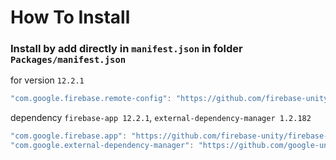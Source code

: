 # How To Install

### Install by add directly in `manifest.json` in folder `Packages/manifest.json`

for version `12.2.1`
```csharp
"com.google.firebase.remote-config": "https://github.com/firebase-unity/firebase-remote-config.git#12.2.1",
```


dependency `firebase-app 12.2.1`, `external-dependency-manager 1.2.182`
```csharp
"com.google.firebase.app": "https://github.com/firebase-unity/firebase-app.git#12.2.1",
"com.google.external-dependency-manager": "https://github.com/google-unity/external-dependency-manager.git#1.2.182",
```